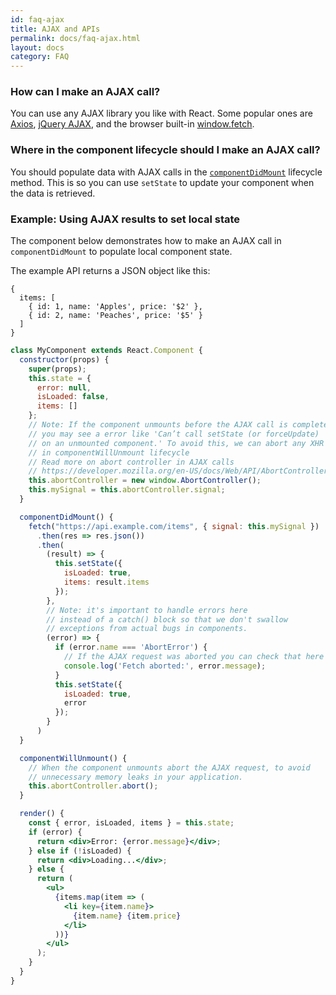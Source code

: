 ```yaml
---
id: faq-ajax
title: AJAX and APIs
permalink: docs/faq-ajax.html
layout: docs
category: FAQ
---
```


### How can I make an AJAX call?

You can use any AJAX library you like with React. Some popular ones are [Axios](https://github.com/axios/axios), [jQuery AJAX](https://api.jquery.com/jQuery.ajax/), and the browser built-in [window.fetch](https://developer.mozilla.org/en-US/docs/Web/API/Fetch_API).

### Where in the component lifecycle should I make an AJAX call?

You should populate data with AJAX calls in the [`componentDidMount`](/docs/react-component.html#mounting) lifecycle method. This is so you can use `setState` to update your component when the data is retrieved.

### Example: Using AJAX results to set local state

The component below demonstrates how to make an AJAX call in `componentDidMount` to populate local component state. 

The example API returns a JSON object like this:

```
{
  items: [
    { id: 1, name: 'Apples', price: '$2' },
    { id: 2, name: 'Peaches', price: '$5' }
  ] 
}
```

```jsx
class MyComponent extends React.Component {
  constructor(props) {
    super(props);
    this.state = {
      error: null,
      isLoaded: false,
      items: []
    };
    // Note: If the component unmounts before the AJAX call is complete
    // you may see a error like 'Can’t call setState (or forceUpdate) 
    // on an unmounted component.' To avoid this, we can abort any XHR request
    // in componentWillUnmount lifecycle
    // Read more on abort controller in AJAX calls
    // https://developer.mozilla.org/en-US/docs/Web/API/AbortController/abort 
    this.abortController = new window.AbortController();
    this.mySignal = this.abortController.signal;
  }

  componentDidMount() {
    fetch("https://api.example.com/items", { signal: this.mySignal })
      .then(res => res.json())
      .then(
        (result) => {
          this.setState({
            isLoaded: true,
            items: result.items
          });
        },
        // Note: it's important to handle errors here
        // instead of a catch() block so that we don't swallow
        // exceptions from actual bugs in components.
        (error) => {
          if (error.name === 'AbortError') {
            // If the AJAX request was aborted you can check that here
            console.log('Fetch aborted:', error.message);
          }
          this.setState({
            isLoaded: true,
            error
          });
        }
      )
  }

  componentWillUnmount() {
    // When the component unmounts abort the AJAX request, to avoid
    // unnecessary memory leaks in your application.
    this.abortController.abort();
  }

  render() {
    const { error, isLoaded, items } = this.state;
    if (error) {
      return <div>Error: {error.message}</div>;
    } else if (!isLoaded) {
      return <div>Loading...</div>;
    } else {
      return (
        <ul>
          {items.map(item => (
            <li key={item.name}>
              {item.name} {item.price}
            </li>
          ))}
        </ul>
      );
    }
  }
}
```
